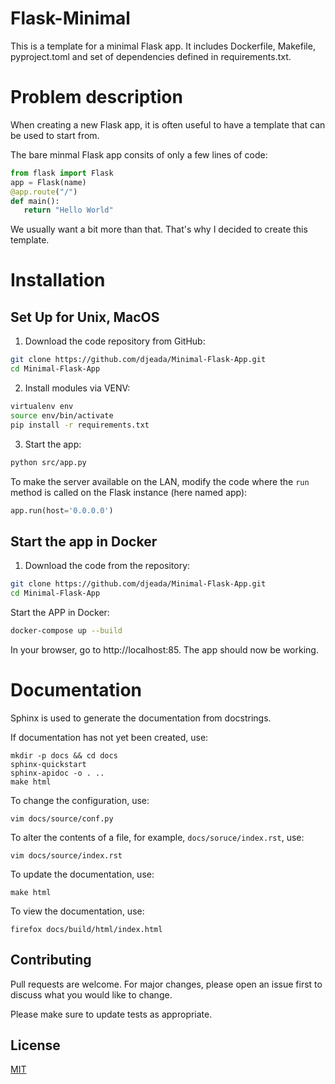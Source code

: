 #  Flask-Minimal

This is a template for a minimal Flask app. It includes Dockerfile, Makefile, pyproject.toml and set of dependencies defined in requirements.txt.

# Problem description

When creating a new Flask app, it is often useful to have a template that can be used to start from. 

The bare minmal Flask app consits of only a few lines of code:

 ```Python
from flask import Flask
app = Flask(name)
@app.route("/")
def main():
    return "Hello World"
```  

We usually want a bit more than that. That's why I decided to create this template.

# Installation

## Set Up for Unix, MacOS

1. Download the code repository from GitHub:
    
```Bash
git clone https://github.com/djeada/Minimal-Flask-App.git
cd Minimal-Flask-App
```

2. Install modules via VENV:

```Bash
virtualenv env
source env/bin/activate
pip install -r requirements.txt
```

3. Start the app:

```Bash
python src/app.py
```

To make the server available on the LAN, modify the code where the <code>run</code> method is called on the Flask instance (here named app): 

```Python
app.run(host='0.0.0.0')
```

##  Start the app in Docker

1. Download the code from the repository:
    
```Bash
git clone https://github.com/djeada/Minimal-Flask-App.git
cd Minimal-Flask-App
```

Start the APP in Docker:

```Bash
docker-compose up --build 
```
 
In your browser, go to http://localhost:85. The app should now be working. 

# Documentation

Sphinx is used to generate the documentation from docstrings.

If documentation has not yet been created, use:

    mkdir -p docs && cd docs
    sphinx-quickstart
    sphinx-apidoc -o . ..
    make html
    
To change the configuration, use:

    vim docs/source/conf.py

To alter the contents of a file, for example, <code>docs/soruce/index.rst</code>, use:

    vim docs/source/index.rst

To update the documentation, use:

    make html

To view the documentation, use:

    firefox docs/build/html/index.html 

## Contributing
Pull requests are welcome. For major changes, please open an issue first to discuss what you would like to change.

Please make sure to update tests as appropriate.

## License
[MIT](https://choosealicense.com/licenses/mit/)

